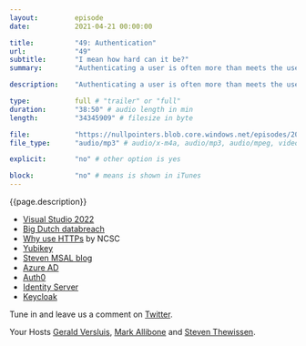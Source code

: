 ```yaml
---
layout:         episode
date: 			2021-04-21 00:00:00

title: 			"49: Authentication"
url:        	"49"
subtitle: 		"I mean how hard can it be?"
summary: 		"Authenticating a user is often more than meets the user's eye. In this episode, we discuss the challenges, options and our experiences with said topic. We dive into some OAuth, do our best to pronounce Auth0 and discover the passcode to Geralds top-secret studio vault."

description: 	"Authenticating a user is often more than meets the user's eye. In this episode, we discuss the challenges, options and our experiences with said topic. We dive into some OAuth, do our best to pronounce Auth0 and discover the passcode to Geralds top-secret studio vault."

type:			full # "trailer" or "full"
duration: 		"38:50" # audio length in min
length: 		"34345909" # filesize in byte

file: 			"https://nullpointers.blob.core.windows.net/episodes/20210422_Authentication.mp3"
file_type: 		"audio/mp3" # audio/x-m4a, audio/mp3, audio/mpeg, video/quicktime, video/mp4, video/x-m4v, application/pdf, and document/x-epub

explicit: 		"no" # other option is yes

block: 			"no" # means is shown in iTunes
---
```


{{page.description}}

* [Visual Studio 2022](https://devblogs.microsoft.com/visualstudio/visual-studio-2022/)
* [Big Dutch databreach](please-update-me-steven)
* [Why use HTTPs](https://www.ncsc.gov.uk/blog-post/serve-websites-over-https-always) by NCSC
* [Yubikey](https://en.wikipedia.org/wiki/YubiKey)
* [Steven MSAL blog](https://www.thewissen.io/implementing-msal-authentication-in-xamarin-forms/)
* [Azure AD](https://azure.microsoft.com/en-us/services/active-directory/)
* [Auth0](https://auth0.com/)
* [Identity Server](https://identityserver4.readthedocs.io/en/latest/)
* [Keycloak](https://www.keycloak.org/)

Tune in and leave us a comment on [Twitter](https://twitter.com/nullpointersio).

Your Hosts [Gerald Versluis](https://twitter.com/jfversluis), [Mark Allibone](https://twitter.com/mallibone) and [Steven Thewissen](https://twitter.com/devnl).
